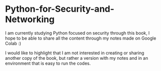 # Python-for-Security-and-Networking
I am currently studying Python focused on security through this book, I hope to be able to share all the content through my notes made on Google Colab :)


I would like to highlight that I am not interested in creating or sharing another copy of the book, but rather a version with my notes and in an environment that is easy to run the codes.
